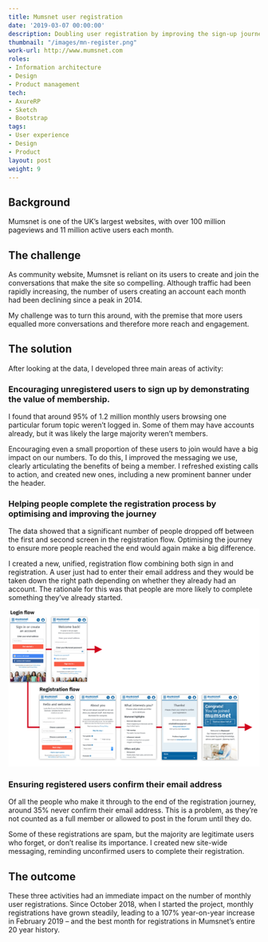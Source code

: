 ```yaml
---
title: Mumsnet user registration
date: '2019-03-07 00:00:00'
description: Doubling user registration by improving the sign-up journey.
thumbnail: "/images/mn-register.png"
work-url: http://www.mumsnet.com
roles:
- Information architecture
- Design
- Product management
tech:
- AxureRP
- Sketch
- Bootstrap
tags:
- User experience 
- Design
- Product
layout: post
weight: 9
---
```


## Background
Mumsnet is one of the UK’s largest websites, with over 100 million pageviews and 11 million active users each month.

## The challenge
As community website, Mumsnet is reliant on its users to create and join the conversations that make the site so compelling. Although traffic had been rapidly increasing, the number of users creating an account each month had been declining since a peak in 2014.

My challenge was to turn this around, with the premise that more users equalled more conversations and therefore more reach and engagement.

## The solution
After looking at the data, I developed three main areas of activity:

### Encouraging unregistered users to sign up by demonstrating the value of membership.
I found that around 95% of 1.2 million monthly users browsing one particular forum topic weren’t logged in. Some of them may have accounts already, but it was likely the large majority weren’t members.

Encouraging even a small proportion of these users to join would have a big impact on our numbers. To do this, I improved the messaging we use, clearly articulating the benefits of being a member. I refreshed existing calls to action, and created new ones, including a new prominent banner under the header.

### Helping people complete the registration process by optimising and improving the journey
The data showed that a significant number of people dropped off between the first and second screen in the registration flow. Optimising the journey to ensure more people reached the end would again make a big difference.

I created a new, unified, registration flow combining both sign in and registration. A user just had to enter their email address and they would be taken down the right path depending on whether they already had an account. The rationale for this was that people are more likely to complete something they’ve already started.

<img src="/images/work/reg-flow.png" class="wide">

### Ensuring registered users confirm their email address
Of all the people who make it through to the end of the registration journey, around 35% never confirm their email address. This is a problem, as they’re not counted as a full member or allowed to post in the forum until they do.

Some of these registrations are spam, but the majority are legitimate users who forget, or don’t realise its importance. I created new site-wide messaging, reminding unconfirmed users to complete their registration. 

## The outcome
These three activities had an immediate impact on the number of monthly user registrations. Since October 2018, when I started the project, monthly registrations have grown steadily, leading to a 107% year-on-year increase in February 2019 – and the best month for registrations in Mumsnet’s entire 20 year history.